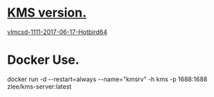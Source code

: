# [KMS version.](https://github.com/Wind4/vlmcsd/releases/)
[vlmcsd-1111-2017-06-17-Hotbird64](https://github.com/Wind4/vlmcsd/releases/download/svn1111/binaries.tar.gz)
# Docker Use.
docker run -d --restart=always --name="kmsrv" -h kms -p 1688:1688 zlee/kms-server:latest
